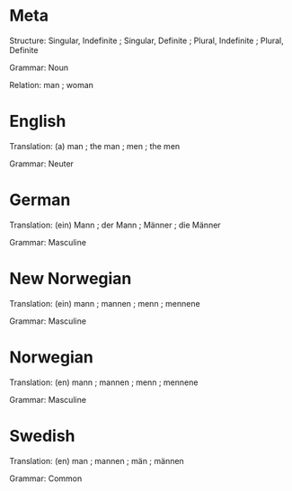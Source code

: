 Meta
====

Structure: Singular, Indefinite ; Singular, Definite ; Plural, Indefinite ; Plural, Definite

Grammar:   Noun

Relation:  man ; woman



English
=======

Translation: (a) man ; the man ; men ; the men

Grammar:     Neuter



German
======

Translation: (ein) Mann ; der Mann ; Männer ; die Männer

Grammar:     Masculine



New Norwegian
=============

Translation: (ein) mann ; mannen ; menn ; mennene

Grammar:     Masculine



Norwegian
=========

Translation: (en) mann ; mannen ; menn ; mennene

Grammar:     Masculine



Swedish
=======

Translation: (en) man ; mannen ; män ; männen

Grammar:     Common
